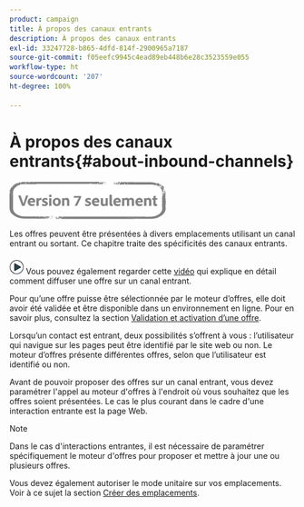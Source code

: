 ```yaml
---
product: campaign
title: À propos des canaux entrants
description: À propos des canaux entrants
exl-id: 33247728-b865-4dfd-814f-2900965a7187
source-git-commit: f05eefc9945c4ead89eb448b6e28c3523559e055
workflow-type: ht
source-wordcount: '207'
ht-degree: 100%

---
```


# À propos des canaux entrants{#about-inbound-channels}

![](../../assets/v7-only.svg)

Les offres peuvent être présentées à divers emplacements utilisant un canal entrant ou sortant. Ce chapitre traite des spécificités des canaux entrants.

![](assets/do-not-localize/how-to-video.png) Vous pouvez également regarder cette [vidéo](https://helpx.adobe.com/campaign/classic/how-to/deliver-an-offer-on-inbound-channel-in-acv6.html) qui explique en détail comment diffuser une offre sur un canal entrant.

Pour qu’une offre puisse être sélectionnée par le moteur d’offres, elle doit avoir été validée et être disponible dans un environnement en ligne. Pour en savoir plus, consultez la section [Validation et activation d’une offre](../../interaction/using/approving-and-activating-an-offer.md).

Lorsqu’un contact est entrant, deux possibilités s’offrent à vous : l’utilisateur qui navigue sur les pages peut être identifié par le site web ou non. Le moteur d’offres présente différentes offres, selon que l’utilisateur est identifié ou non.

Avant de pouvoir proposer des offres sur un canal entrant, vous devez paramétrer l&#39;appel au moteur d&#39;offres à l&#39;endroit où vous souhaitez que les offres soient présentées. Le cas le plus courant dans le cadre d&#39;une interaction entrante est la page Web.

>[!NOTE]
>
>Dans le cas d&#39;interactions entrantes, il est nécessaire de paramétrer spécifiquement le moteur d&#39;offres pour proposer et mettre à jour une ou plusieurs offres.
>
>Vous devez également autoriser le mode unitaire sur vos emplacements. Voir à ce sujet la section [Créer des emplacements](../../interaction/using/creating-offer-spaces.md).
